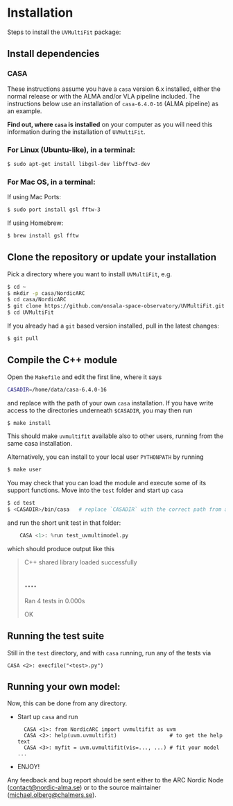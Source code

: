 # Installation

Steps to install the `UVMultiFit` package:

## Install dependencies

### CASA

These instructions assume you have a `casa` version 6.x installed,
either the normal release or with the ALMA and/or VLA pipeline
included. The instructions below use an installation of
`casa-6.4.0-16` (ALMA pipeline) as an
example.

**Find out, where `casa` is installed** on your computer as you will need
this information during the installation of `UVMultiFit`.

### For Linux (Ubuntu-like), in a terminal:

``` bash
$ sudo apt-get install libgsl-dev libfftw3-dev
```

### For Mac OS, in a terminal:

If using Mac Ports:

``` bash
$ sudo port install gsl fftw-3
```

If using Homebrew:

``` bash
$ brew install gsl fftw
```

## Clone the repository or update your installation

Pick a directory where you want to install `UVMultiFit`, e.g.

``` bash
$ cd ~
$ mkdir -p casa/NordicARC
$ cd casa/NordicARC
$ git clone https://github.com/onsala-space-observatory/UVMultiFit.git
$ cd UVMultiFit
```

If you already had a `git` based version installed, pull in the latest changes:

``` bash
$ git pull
```

## Compile the C++ module

Open the `Makefile` and edit the first line, where it says

``` bash
CASADIR=/home/data/casa-6.4.0-16
```

and replace with the path of your own `casa` installation. If you have
write access to the directories underneath `$CASADIR`, you may then
run

``` bash
$ make install
```

This should make `uvmultifit` available also to other users, running
from the same casa installation.

Alternatively, you can install to your local user `PYTHONPATH` by running

``` bash
$ make user
```

You may check that you can load the module and execute some of its
support functions. Move into the `test` folder and start up `casa`


``` bash
$ cd test
$ <CASADIR>/bin/casa   # replace `CASADIR` with the correct path from above!
```

and run the short unit test in that folder:

``` python
    CASA <1>: %run test_uvmultimodel.py
```

which should produce output like this

>
> C++ shared library loaded successfully
>
> ....
> ----------------------------------------------------------------------
> Ran 4 tests in 0.000s
>
> OK

## Running the test suite

Still in the `test` directory, and with `casa` running, run any of the tests via

    CASA <2>: execfile("<test>.py")

## Running your own model:

Now, this can be done from any directory.

* Start up `casa` and run

        CASA <1>: from NordicARC import uvmultifit as uvm
        CASA <2>: help(uvm.uvmultifit)                 # to get the help text
        CASA <3>: myfit = uvm.uvmultifit(vis=..., ...) # fit your model ...

 * ENJOY!

Any feedback and bug report should be sent either to the ARC Nordic
Node (contact@nordic-alma.se) or to the source maintainer
(michael.olberg@chalmers.se).
